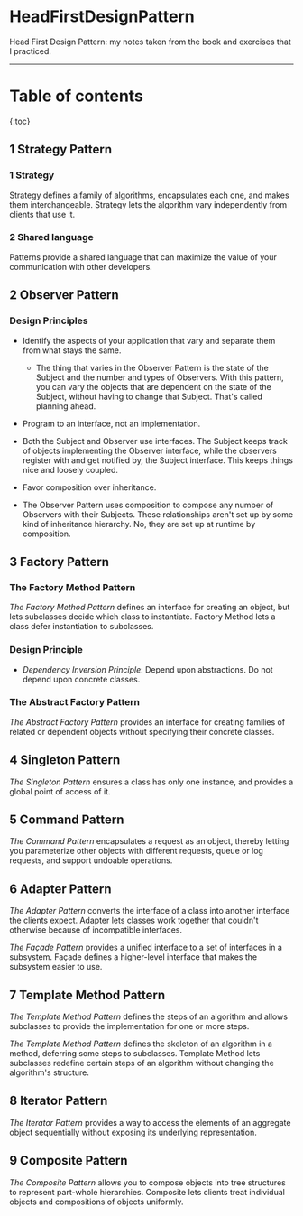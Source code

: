 # HeadFirstDesignPatternHead First Design Pattern: my notes taken from the book and exercises that I practiced.---Table of contents==========={:toc}## 1 Strategy Pattern### 1 StrategyStrategy defines a family of algorithms, encapsulates each one, and makes them interchangeable. Strategy lets the algorithm vary independently from clients that use it.### 2 Shared languagePatterns provide a shared language that can maximize the value of your communication with other developers.## 2 Observer Pattern### Design Principles* Identify the aspects of your application that vary and separate them from what stays the same.  * The thing that varies in the Observer Pattern is the state of the Subject and the number and types of Observers. With this pattern, you can vary the objects that are dependent on the state of the Subject, without having to change that Subject. That's called planning ahead.* Program to an interface, not an implementation. * Both the Subject and Observer use interfaces. The Subject keeps track of objects implementing the Observer interface, while the observers register with and get notified by, the Subject interface. This keeps things nice and loosely coupled.* Favor composition over inheritance. * The Observer Pattern uses composition to compose any number of Observers with their Subjects. These relationships aren't set up by some kind of inheritance hierarchy. No, they are set up at runtime by composition.## 3 Factory Pattern### The Factory Method Pattern*The Factory Method Pattern* defines an interface for creating an object, but lets subclasses decide which class to instantiate. Factory Method lets a class defer instantiation to subclasses.### Design Principle* *Dependency Inversion Principle*: Depend upon abstractions. Do not depend upon concrete classes.### The Abstract Factory Pattern*The Abstract Factory Pattern* provides an interface for creating families of related or dependent objects without specifying their concrete classes.## 4 Singleton Pattern*The Singleton Pattern* ensures a class has only one instance, and provides a global point of access of it.## 5 Command Pattern*The Command Pattern* encapsulates a request as an object, thereby letting you parameterize other objects with different requests, queue or log requests, and support undoable operations. ## 6 Adapter Pattern*The Adapter Pattern* converts the interface of a class into another interface the clients expect. Adapter lets classes work together that couldn't otherwise because of incompatible interfaces.*The Façade Pattern* provides a unified interface to a set of interfaces in a subsystem. Façade defines a higher-level interface that makes the subsystem easier to use.## 7 Template Method Pattern*The Template Method Pattern* defines the steps of an algorithm and allows subclasses to provide the implementation for one or more steps.*The Template Method Pattern* defines the skeleton of an algorithm in a method, deferring some steps to subclasses. Template Method lets subclasses redefine certain steps of an algorithm without changing the algorithm's structure.## 8 Iterator Pattern*The Iterator Pattern* provides a way to access the elements of an aggregate object sequentially without exposing its underlying representation.## 9 Composite Pattern*The Composite Pattern* allows you to compose objects into tree structures to represent part-whole hierarchies. Composite lets clients treat individual objects and compositions of objects uniformly.